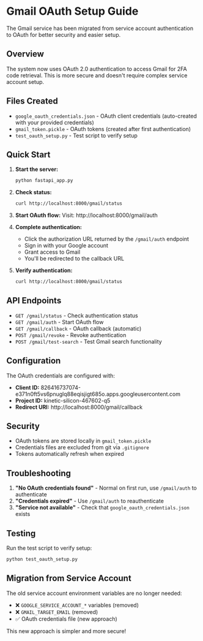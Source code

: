 # Gmail OAuth Setup Guide

The Gmail service has been migrated from service account authentication to OAuth for better security and easier setup.

## Overview

The system now uses OAuth 2.0 authentication to access Gmail for 2FA code retrieval. This is more secure and doesn't require complex service account setup.

## Files Created

- `google_oauth_credentials.json` - OAuth client credentials (auto-created with your provided credentials)
- `gmail_token.pickle` - OAuth tokens (created after first authentication)
- `test_oauth_setup.py` - Test script to verify setup

## Quick Start

1. **Start the server:**
   ```bash
   python fastapi_app.py
   ```

2. **Check status:**
   ```bash
   curl http://localhost:8000/gmail/status
   ```

3. **Start OAuth flow:**
   Visit: http://localhost:8000/gmail/auth

4. **Complete authentication:**
   - Click the authorization URL returned by the `/gmail/auth` endpoint
   - Sign in with your Google account
   - Grant access to Gmail
   - You'll be redirected to the callback URL

5. **Verify authentication:**
   ```bash
   curl http://localhost:8000/gmail/status
   ```

## API Endpoints

- `GET /gmail/status` - Check authentication status
- `GET /gmail/auth` - Start OAuth flow
- `GET /gmail/callback` - OAuth callback (automatic)
- `POST /gmail/revoke` - Revoke authentication
- `POST /gmail/test-search` - Test Gmail search functionality

## Configuration

The OAuth credentials are configured with:
- **Client ID:** 826416737074-e371n0ft5vs6pnuglq88eqisjigt685o.apps.googleusercontent.com
- **Project ID:** kinetic-silicon-467602-q5
- **Redirect URI:** http://localhost:8000/gmail/callback

## Security

- OAuth tokens are stored locally in `gmail_token.pickle`
- Credentials files are excluded from git via `.gitignore`
- Tokens automatically refresh when expired

## Troubleshooting

1. **"No OAuth credentials found"** - Normal on first run, use `/gmail/auth` to authenticate
2. **"Credentials expired"** - Use `/gmail/auth` to reauthenticate
3. **"Service not available"** - Check that `google_oauth_credentials.json` exists

## Testing

Run the test script to verify setup:
```bash
python test_oauth_setup.py
```

## Migration from Service Account

The old service account environment variables are no longer needed:
- ❌ `GOOGLE_SERVICE_ACCOUNT_*` variables (removed)
- ❌ `GMAIL_TARGET_EMAIL` (removed)
- ✅ OAuth credentials file (new approach)

This new approach is simpler and more secure!